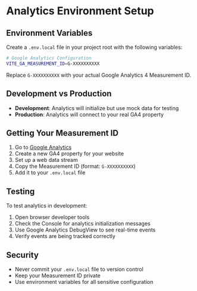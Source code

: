 # Analytics Environment Setup

## Environment Variables

Create a `.env.local` file in your project root with the following variables:

```bash
# Google Analytics Configuration
VITE_GA_MEASUREMENT_ID=G-XXXXXXXXXX
```

Replace `G-XXXXXXXXXX` with your actual Google Analytics 4 Measurement ID.

## Development vs Production

- **Development**: Analytics will initialize but use mock data for testing
- **Production**: Analytics will connect to your real GA4 property

## Getting Your Measurement ID

1. Go to [Google Analytics](https://analytics.google.com/)
2. Create a new GA4 property for your website
3. Set up a web data stream
4. Copy the Measurement ID (format: `G-XXXXXXXXXX`)
5. Add it to your `.env.local` file

## Testing

To test analytics in development:

1. Open browser developer tools
2. Check the Console for analytics initialization messages
3. Use Google Analytics DebugView to see real-time events
4. Verify events are being tracked correctly

## Security

- Never commit your `.env.local` file to version control
- Keep your Measurement ID private
- Use environment variables for all sensitive configuration

